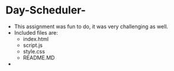 # Day-Scheduler-
* This assignment was fun to do, it was very challenging as well.
* Included files are:
    * index.html
    * script.js
    * style.css
    * README.MD
* 